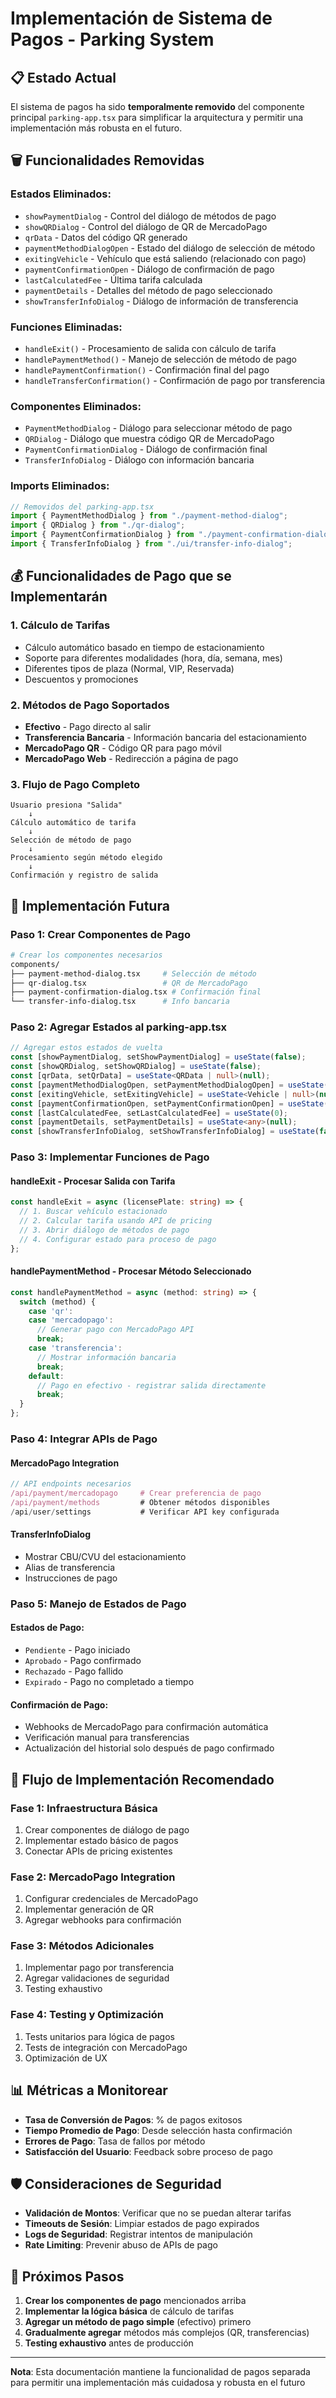 # Implementación de Sistema de Pagos - Parking System

## 📋 Estado Actual

El sistema de pagos ha sido **temporalmente removido** del componente principal `parking-app.tsx` para simplificar la arquitectura y permitir una implementación más robusta en el futuro.

## 🗑️ Funcionalidades Removidas

### Estados Eliminados:
- `showPaymentDialog` - Control del diálogo de métodos de pago
- `showQRDialog` - Control del diálogo de QR de MercadoPago
- `qrData` - Datos del código QR generado
- `paymentMethodDialogOpen` - Estado del diálogo de selección de método
- `exitingVehicle` - Vehículo que está saliendo (relacionado con pago)
- `paymentConfirmationOpen` - Diálogo de confirmación de pago
- `lastCalculatedFee` - Última tarifa calculada
- `paymentDetails` - Detalles del método de pago seleccionado
- `showTransferInfoDialog` - Diálogo de información de transferencia

### Funciones Eliminadas:
- `handleExit()` - Procesamiento de salida con cálculo de tarifa
- `handlePaymentMethod()` - Manejo de selección de método de pago
- `handlePaymentConfirmation()` - Confirmación final del pago
- `handleTransferConfirmation()` - Confirmación de pago por transferencia

### Componentes Eliminados:
- `PaymentMethodDialog` - Diálogo para seleccionar método de pago
- `QRDialog` - Diálogo que muestra código QR de MercadoPago
- `PaymentConfirmationDialog` - Diálogo de confirmación final
- `TransferInfoDialog` - Diálogo con información bancaria

### Imports Eliminados:
```typescript
// Removidos del parking-app.tsx
import { PaymentMethodDialog } from "./payment-method-dialog";
import { QRDialog } from "./qr-dialog";
import { PaymentConfirmationDialog } from "./payment-confirmation-dialog";
import { TransferInfoDialog } from "./ui/transfer-info-dialog";
```

## 💰 Funcionalidades de Pago que se Implementarán

### 1. **Cálculo de Tarifas**
- Cálculo automático basado en tiempo de estacionamiento
- Soporte para diferentes modalidades (hora, día, semana, mes)
- Diferentes tipos de plaza (Normal, VIP, Reservada)
- Descuentos y promociones

### 2. **Métodos de Pago Soportados**
- **Efectivo** - Pago directo al salir
- **Transferencia Bancaria** - Información bancaria del estacionamiento
- **MercadoPago QR** - Código QR para pago móvil
- **MercadoPago Web** - Redirección a página de pago

### 3. **Flujo de Pago Completo**
```
Usuario presiona "Salida"
    ↓
Cálculo automático de tarifa
    ↓
Selección de método de pago
    ↓
Procesamiento según método elegido
    ↓
Confirmación y registro de salida
```

## 🔧 Implementación Futura

### Paso 1: Crear Componentes de Pago
```bash
# Crear los componentes necesarios
components/
├── payment-method-dialog.tsx     # Selección de método
├── qr-dialog.tsx                 # QR de MercadoPago
├── payment-confirmation-dialog.tsx # Confirmación final
└── transfer-info-dialog.tsx      # Info bancaria
```

### Paso 2: Agregar Estados al parking-app.tsx
```typescript
// Agregar estos estados de vuelta
const [showPaymentDialog, setShowPaymentDialog] = useState(false);
const [showQRDialog, setShowQRDialog] = useState(false);
const [qrData, setQrData] = useState<QRData | null>(null);
const [paymentMethodDialogOpen, setPaymentMethodDialogOpen] = useState(false);
const [exitingVehicle, setExitingVehicle] = useState<Vehicle | null>(null);
const [paymentConfirmationOpen, setPaymentConfirmationOpen] = useState(false);
const [lastCalculatedFee, setLastCalculatedFee] = useState(0);
const [paymentDetails, setPaymentDetails] = useState<any>(null);
const [showTransferInfoDialog, setShowTransferInfoDialog] = useState(false);
```

### Paso 3: Implementar Funciones de Pago

#### handleExit - Procesar Salida con Tarifa
```typescript
const handleExit = async (licensePlate: string) => {
  // 1. Buscar vehículo estacionado
  // 2. Calcular tarifa usando API de pricing
  // 3. Abrir diálogo de métodos de pago
  // 4. Configurar estado para proceso de pago
};
```

#### handlePaymentMethod - Procesar Método Seleccionado
```typescript
const handlePaymentMethod = async (method: string) => {
  switch (method) {
    case 'qr':
    case 'mercadopago':
      // Generar pago con MercadoPago API
      break;
    case 'transferencia':
      // Mostrar información bancaria
      break;
    default:
      // Pago en efectivo - registrar salida directamente
      break;
  }
};
```

### Paso 4: Integrar APIs de Pago

#### MercadoPago Integration
```typescript
// API endpoints necesarios
/api/payment/mercadopago     # Crear preferencia de pago
/api/payment/methods         # Obtener métodos disponibles
/api/user/settings           # Verificar API key configurada
```

#### TransferInfoDialog
- Mostrar CBU/CVU del estacionamiento
- Alias de transferencia
- Instrucciones de pago

### Paso 5: Manejo de Estados de Pago

#### Estados de Pago:
- `Pendiente` - Pago iniciado
- `Aprobado` - Pago confirmado
- `Rechazado` - Pago fallido
- `Expirado` - Pago no completado a tiempo

#### Confirmación de Pago:
- Webhooks de MercadoPago para confirmación automática
- Verificación manual para transferencias
- Actualización del historial solo después de pago confirmado

## 🔄 Flujo de Implementación Recomendado

### Fase 1: Infraestructura Básica
1. Crear componentes de diálogo de pago
2. Implementar estado básico de pagos
3. Conectar APIs de pricing existentes

### Fase 2: MercadoPago Integration
1. Configurar credenciales de MercadoPago
2. Implementar generación de QR
3. Agregar webhooks para confirmación

### Fase 3: Métodos Adicionales
1. Implementar pago por transferencia
2. Agregar validaciones de seguridad
3. Testing exhaustivo

### Fase 4: Testing y Optimización
1. Tests unitarios para lógica de pagos
2. Tests de integración con MercadoPago
3. Optimización de UX

## 📊 Métricas a Monitorear

- **Tasa de Conversión de Pagos**: % de pagos exitosos
- **Tiempo Promedio de Pago**: Desde selección hasta confirmación
- **Errores de Pago**: Tasa de fallos por método
- **Satisfacción del Usuario**: Feedback sobre proceso de pago

## 🛡️ Consideraciones de Seguridad

- **Validación de Montos**: Verificar que no se puedan alterar tarifas
- **Timeouts de Sesión**: Limpiar estados de pago expirados
- **Logs de Seguridad**: Registrar intentos de manipulación
- **Rate Limiting**: Prevenir abuso de APIs de pago

## 🎯 Próximos Pasos

1. **Crear los componentes de pago** mencionados arriba
2. **Implementar la lógica básica** de cálculo de tarifas
3. **Agregar un método de pago simple** (efectivo) primero
4. **Gradualmente agregar** métodos más complejos (QR, transferencias)
5. **Testing exhaustivo** antes de producción

---

**Nota**: Esta documentación mantiene la funcionalidad de pagos separada para permitir una implementación más cuidadosa y robusta en el futuro
